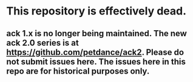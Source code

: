 # This repository is effectively dead.

## ack 1.x is no longer being maintained.  The new ack 2.0 series is at https://github.com/petdance/ack2.  Please do not submit issues here.  The issues here in this repo are for historical purposes only.
